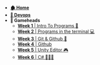 - **[🏚 Home](../../_home.md)**
- **[🤖 Devops](../devops/_home.md)**
- **👾 Gameheads**
    - [**Week 1** | Intro To Programs 🚀](/classes/gameheads/weeks/one/_home.md)
    - [**Week 2️** | Programs in the terminal 💻](/classes/gameheads/weeks/two/_home.md)
    - [**Week 3** | Git & Github 👾](/classes/gameheads/weeks/three/_home.md)
    - [**Week 4️** | Github](/classes/gameheads/weeks/four/_home.md)
    - [**Week 5️** | Unity Editor 🎮 ](/classes/gameheads/weeks/five/_home.md)
    - [**Week 6️** | C# 🧑🏽‍💻](/classes/gameheads/weeks/six/_home.md)